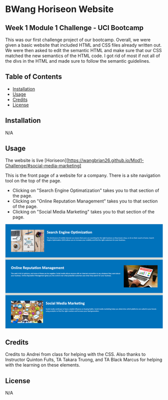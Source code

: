 # BWang Horiseon Website

## Week 1 Module 1 Challenge - UCI Bootcamp

This was our first challenge project of our bootcamp. Overall, we were given a basic website that included HTML and CSS files already written out. We were then asked to edit the semantic HTML and make sure that our CSS matched the new semantics of the HTML code. I got rid of most if not all of the divs in the HTML and made sure to follow the semantic guidelines. 

## Table of Contents

- [Installation](#installation)
- [Usage](#usage)
- [Credits](#credits)
- [License](#license)

## Installation

N/A

## Usage

The website is live [Horiseon][https://wangbrian26.github.io/Mod1-Challenge/#social-media-marketing]

This is the front page of a website for a company. There is a site navigation tool on the top of the page. 

- Clicking on "Search Engine Optimatization" takes you to that section of the page. 
- Clicking on "Online Reputation Management" takes you to that section of the page. 
- Clicking on "Social Media Marketing" takes you to that section of the page. 

![Section](./assets/images/Left.png)

## Credits

Credits to Andrei from class for helping with the CSS. Also thanks to Instructor Quinton Fults, TA Takara Truong, and TA Black Marcus for helping with the learning on these elements.

## License

N/A